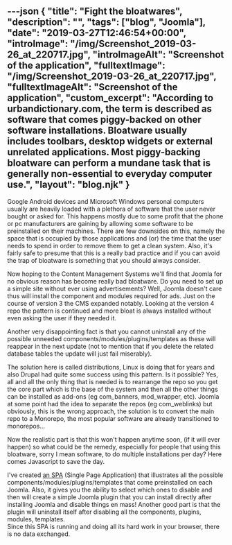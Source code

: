 ---json
{
  "title": "Fight the bloatwares",
  "description": "",
  "tags": ["blog", "Joomla"],
  "date": "2019-03-27T12:46:54+00:00",
  "introImage": "/img/Screenshot_2019-03-26_at_220717.jpg",
  "introImageAlt": "Screenshot of the application",
  "fulltextImage": "/img/Screenshot_2019-03-26_at_220717.jpg",
  "fulltextImageAlt": "Screenshot of the application",
  "custom_excerpt": "According to urbandictionary.com, the term is described as software that comes piggy-backed on other software installations. Bloatware usually includes toolbars, desktop widgets or external unrelated applications. Most piggy-backing bloatware can perform a mundane task that is generally non-essential to everyday computer use.",
  "layout": "blog.njk"
}
---
Google Android devices and Microsoft Windows personal computers usually are heavily loaded with a plethora of software that the user never bought or asked for. This happens mostly due to some profit that the phone or pc manufacturers are gaining by allowing some software to be preinstalled on their machines. There are few downsides on this, namely the space that is occupied by those applications and (or) the time that the user needs to spend in order to remove them to get a clean system. Also, it's fairly safe to presume that this is a really bad practice and if you can avoid the trap of bloatware is something that you should always consider.

Now hoping to the Content Management Systems we'll find that Joomla for no obvious reason has become really bad bloatware. Do you need to set up a simple site without ever using advertisements? Well, Joomla doesn't care thus will install the component and modules required for ads. Just on the course of version 3 the CMS expanded notably. Looking at the version 4 repo the pattern is continued and more bloat is always installed without even asking the user if they needed it.

Another very disappointing fact is that you cannot uninstall any of the possible unneeded components/modules/plugins/templates as these will reappear in the next update (not to mention that if you delete the related database tables the update will just fail miserably).

The solution here is called distributions, Linux is doing that for years and also Drupal had quite some success using this pattern. Is it possible? Yes, all and all the only thing that is needed is to rearrange the repo so you get the core part which is the base of the system and then all the other things can be installed as add-ons (eg com\_banners, mod\_wrapper, etc). Joomla at some point had the idea to separate the repos (eg com\_weblinks) but obviously, this is the wrong approach, the solution is to convert the main repo to a Monorepo, the most popular software are already transitioned to monorepos...

Now the realistic part is that this won't happen anytime soon, (if it will ever happen) so what could be the remedy, especially for people that using this bloatware, sorry I mean software, to do multiple installations per day? Here comes Javascript to save the day.

I've created [an SPA](https://dgrammatiko.github.io/on-a-diet/ "Open the removeFat application") (Single Page Application) that illustrates all the possible components/modules/plugins/templates that come preinstalled on each Joomla. Also, it gives you the ability to select which ones to disable and then will create a simple Joomla plugin that you can install directly after installing Joomla and disable things en mass! Another good part is that the plugin will uninstall itself after disabling all the components, plugins, modules, templates.  
Since this SPA is running and doing all its hard work in your browser, there is no data exchanged.
